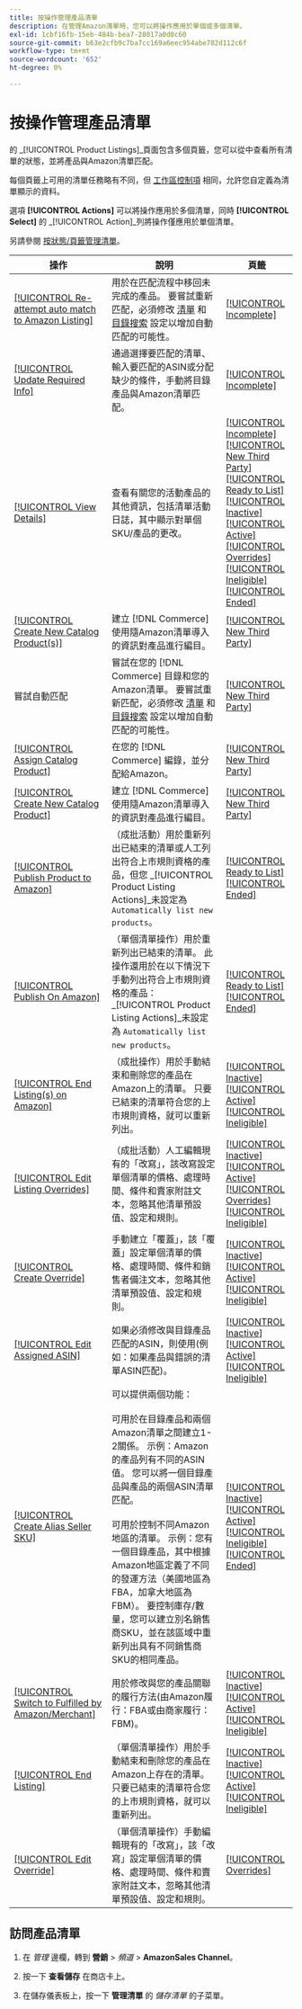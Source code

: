 ```yaml
---
title: 按操作管理產品清單
description: 在管理Amazon清單時，您可以將操作應用於單個或多個清單。
exl-id: 1cbf16fb-15eb-484b-bea7-28017a0d0c60
source-git-commit: b63e2cfb9c7ba7cc169a6eec954abe782d112c6f
workflow-type: tm+mt
source-wordcount: '652'
ht-degree: 0%

---
```


# 按操作管理產品清單

的 _[!UICONTROL Product Listings]_頁面包含多個頁籤，您可以從中查看所有清單的狀態，並將產品與Amazon清單匹配。

每個頁籤上可用的清單任務略有不同，但 [工作區控制項](./workspace-controls.md) 相同，允許您自定義為清單顯示的資料。

選項 **[!UICONTROL Actions]** 可以將操作應用於多個清單，同時 **[!UICONTROL Select]** 的 _[!UICONTROL Action]_列將操作僅應用於單個清單。

另請參閱 [按狀態/頁籤管理清單](./managing-listings-by-tab.md)。

| 操作 | 說明 | 頁籤 |
|--- |--- |--- |
| [[!UICONTROL Re-attempt auto match to Amazon Listing]](./amazon-manually-update-incomplete-listing.md#update-required-info-unable-to-assign-to-amazon-listing) | 用於在匹配流程中移回未完成的產品。 要嘗試重新匹配，必須修改 [清單](./listing-settings.md) 和 [目錄搜索](./catalog-search.md) 設定以增加自動匹配的可能性。 | [[!UICONTROL Incomplete]](./incomplete-listings.md) |
| [[!UICONTROL Update Required Info]](./amazon-manually-update-incomplete-listing.md) | 通過選擇要匹配的清單、輸入要匹配的ASIN或分配缺少的條件，手動將目錄產品與Amazon清單匹配。 | [[!UICONTROL Incomplete]](./incomplete-listings.md) |
| [[!UICONTROL View Details]](./product-listing-details.md) | 查看有關您的活動產品的其他資訊，包括清單活動日誌，其中顯示對單個SKU/產品的更改。 | [[!UICONTROL Incomplete]](./incomplete-listings.md)<br>[[!UICONTROL New Third Party]](./new-third-party-listings.md)<br>[[!UICONTROL Ready to List]](./ready-to-list.md)<br>[[!UICONTROL Inactive]](./inactive-listings.md)<br>[[!UICONTROL Active]](./active-listings.md)<br>[[!UICONTROL Overrides]](./overrides.md)<br>[[!UICONTROL Ineligible]](./ineligible-listings.md)<br>[[!UICONTROL Ended]](./ended-listings.md) |
| [[!UICONTROL Create New Catalog Product(s)]](./creating-assigning-catalog-products.md) | 建立 [!DNL Commerce] 使用隨Amazon清單導入的資訊對產品進行編目。 | [[!UICONTROL New Third Party]](./new-third-party-listings.md) |
| 嘗試自動匹配 | 嘗試在您的 [!DNL Commerce] 目錄和您的Amazon清單。 要嘗試重新匹配，必須修改 [清單](./listing-settings.md) 和 [目錄搜索](./catalog-search.md) 設定以增加自動匹配的可能性。 | [[!UICONTROL New Third Party]](./new-third-party-listings.md) |
| [[!UICONTROL Assign Catalog Product]](./creating-assigning-catalog-products.md) | 在您的 [!DNL Commerce] 編錄，並分配給Amazon。 | [[!UICONTROL New Third Party]](./new-third-party-listings.md) |
| [[!UICONTROL Create New Catalog Product]](./creating-assigning-catalog-products.md) | 建立 [!DNL Commerce] 使用隨Amazon清單導入的資訊對產品進行編目。 | [[!UICONTROL New Third Party]](./new-third-party-listings.md) |
| [[!UICONTROL Publish Product to Amazon]](./publish-listings-manually.md) | （成批活動）用於重新列出已結束的清單或人工列出符合上市規則資格的產品，但您 _[!UICONTROL Product Listing Actions]_未設定為 `Automatically list new products`。 | [[!UICONTROL Ready to List]](./ready-to-list.md)<br>[[!UICONTROL Ended]](./ended-listings.md) |
| [[!UICONTROL Publish On Amazon]](./publish-listings-manually.md) | （單個清單操作）用於重新列出已結束的清單。 此操作還用於在以下情況下手動列出符合上市規則資格的產品： _[!UICONTROL Product Listing Actions]_未設定為 `Automatically list new products`。 | [[!UICONTROL Ready to List]](./ready-to-list.md)<br>[[!UICONTROL Ended]](./ended-listings.md) |
| [[!UICONTROL End Listing(s) on Amazon]](./end-listings-manually.md) | （成批操作）用於手動結束和刪除您的產品在Amazon上的清單。 只要已結束的清單符合您的上市規則資格，就可以重新列出。 | [[!UICONTROL Inactive]](./inactive-listings.md)<br>[[!UICONTROL Active]](./active-listings.md)<br>[[!UICONTROL Ineligible]](./ineligible-listings.md) |
| [[!UICONTROL Edit Listing Overrides]](./creating-editing-overrides.md) | （成批活動）人工編輯現有的「改寫」，該改寫設定單個清單的價格、處理時間、條件和賣家附註文本，忽略其他清單預設值、設定和規則。 | [[!UICONTROL Inactive]](./inactive-listings.md)<br>[[!UICONTROL Active]](./active-listings.md)<br>[[!UICONTROL Overrides]](./overrides.md)<br>[[!UICONTROL Ineligible]](./ineligible-listings.md) |
| [[!UICONTROL Create Override]](./creating-editing-overrides.md) | 手動建立「覆蓋」，該「覆蓋」設定單個清單的價格、處理時間、條件和銷售者備注文本，忽略其他清單預設值、設定和規則。 | [[!UICONTROL Inactive]](./inactive-listings.md)<br>[[!UICONTROL Active]](./active-listings.md)<br>[[!UICONTROL Ineligible]](./ineligible-listings.md) |
| [[!UICONTROL Edit Assigned ASIN]](./edit-assigned-asin.md) | 如果必須修改與目錄產品匹配的ASIN，則使用(例如：如果產品與錯誤的清單ASIN匹配)。 | [[!UICONTROL Inactive]](./inactive-listings.md)<br>[[!UICONTROL Active]](./active-listings.md)<br>[[!UICONTROL Ineligible]](./ineligible-listings.md) |
| [[!UICONTROL Create Alias Seller SKU]](./create-alias-seller-sku.md) | 可以提供兩個功能：<br><br>可用於在目錄產品和兩個Amazon清單之間建立1-2關係。 示例：Amazon的產品列有不同的ASIN值。 您可以將一個目錄產品與產品的兩個ASIN清單匹配。<br><br>可用於控制不同Amazon地區的清單。 示例：您有一個目錄產品，其中根據Amazon地區定義了不同的發運方法（美國地區為FBA，加拿大地區為FBM）。 要控制庫存/數量，您可以建立別名銷售商SKU，並在該區域中重新列出具有不同銷售商SKU的相同產品。 | [[!UICONTROL Inactive]](./inactive-listings.md)<br>[[!UICONTROL Active]](./active-listings.md)<br>[[!UICONTROL Ineligible]](./ineligible-listings.md)<br>[[!UICONTROL Ended]](./ended-listings.md) |
| [[!UICONTROL Switch to Fulfilled by Amazon/Merchant]](./fulfilled-by.md#configure-fulfilled-by-settings) | 用於修改與您的產品關聯的履行方法(由Amazon履行：FBA或由商家履行：FBM)。 | [[!UICONTROL Inactive]](./inactive-listings.md)<br>[[!UICONTROL Active]](./active-listings.md)<br>[[!UICONTROL Ineligible]](./ineligible-listings.md) |
| [[!UICONTROL End Listing]](./end-listings-manually.md) | （單個清單操作）用於手動結束和刪除您的產品在Amazon上存在的清單。 只要已結束的清單符合您的上市規則資格，就可以重新列出。 | [[!UICONTROL Inactive]](./inactive-listings.md)<br>[[!UICONTROL Active]](./active-listings.md)<br>[[!UICONTROL Ineligible]](./ineligible-listings.md) |
| [[!UICONTROL Edit Override]](./creating-editing-overrides.md) | （單個清單操作）手動編輯現有的「改寫」，該「改寫」設定單個清單的價格、處理時間、條件和賣家附註文本，忽略其他清單預設值、設定和規則。 | [[!UICONTROL Overrides]](./overrides.md) |

## 訪問產品清單

1. 在 _管理_ 邊欄，轉到 **營銷** > _頻道_ > **AmazonSales Channel**。

1. 按一下 **查看儲存** 在商店卡上。

1. 在儲存儀表板上，按一下 **管理清單** 的 _儲存清單_ 的子菜單。
